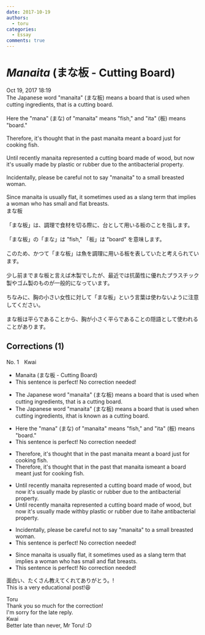 ```yaml
---
date: 2017-10-19
authors:
  - toru
categories:
  - Essay
comments: true
---
```


# <strong><em>Manaita</strong></em> (まな板 - Cutting Board)
<div class="date">Oct 19, 2017 18:19</div>
<div id="post"><div id="body_show_ori">
The Japanese word "manaita" (まな板) means a board that is used when cutting ingredients, that is a cutting board.<br/><br/>Here the "mana" (まな) of "manaita" means "fish," and "ita" (板) means "board."<br/><br/>Therefore, it's thought that in the past manaita meant a board just for cooking fish.<br/><br/>Until recently manaita represented a cutting board made of wood, but now it's usually made by plastic or rubber due to the antibacterial property.<br/><br/>Incidentally, please be careful not to say "manaita" to a small breasted woman.<br/><br/>Since manaita is usually flat, it sometimes used as a slang term that implies a woman who has small and flat breasts.
</div></div>

<!-- more -->

<div id="post_ja"><div id="body_show_mo">
まな板<br/><br/>「まな板」は、調理で食材を切る際に、台として用いる板のことを指します。<br/><br/>「まな板」の「まな」は "fish," 「板」は "board" を意味します。<br/><br/>このため、かつて「まな板」は魚を調理に用いる板を表していたと考えられています。<br/><br/>少し前までまな板と言えば木製でしたが、最近では抗菌性に優れたプラスチック製やゴム製のものが一般的になっています。<br/><br/>ちなみに、胸の小さい女性に対して「まな板」という言葉は使わないように注意してください。<br/><br/>まな板は平らであることから、胸が小さく平らであることの隠語として使われることがあります。
</div></div>

## Corrections (1)
<div id="block"><div class="first_name"> No. 1　<span class="just_name">Kwai</span></div><div id="block2">
<ul class="correction_field">
<li class="incorrect">Manaita (まな板 - Cutting Board)</li>
<li class="corrected perfect">This sentence is perfect! No correction needed!</li>
</ul>
<ul class="correction_field">
<li class="incorrect">The Japanese word "manaita" (まな板) means a board that is used when cutting ingredients, that is a cutting board.</li>
<li class="corrected correct">
The Japanese word "manaita" (まな板) means a board that is used when cutting ingredients, <span class="f_red"> i</span>t<span class="f_gray"><span class="sline">hat</span></span> <span class="f_red"> </span>is <span class="f_red">known </span>a<span class="f_red">s</span> <span class="f_red">a </span>cutting board.
</li>
</ul>
<ul class="correction_field">
<li class="incorrect">Here the "mana" (まな) of "manaita" means "fish," and "ita" (板) means "board."</li>
<li class="corrected perfect">This sentence is perfect! No correction needed!</li>
</ul>
<ul class="correction_field">
<li class="incorrect">Therefore, it's thought that in the past manaita meant a board just for cooking fish.</li>
<li class="corrected correct">
Therefore, it's thought that in the past <span class="f_red">that  </span>manaita <span class="f_red">is</span><span class="f_gray"><span class="sline">meant</span></span> a <span class="f_red"> </span>board <span class="f_red">meant </span>just for cooking fish.
</li>
</ul>
<ul class="correction_field">
<li class="incorrect">Until recently manaita represented a cutting board made of wood, but now it's usually made by plastic or rubber due to the antibacterial property.</li>
<li class="corrected correct">
Until recently manaita represented a cutting board made of wood, but now it's usually made <span class="f_red">with</span><span class="f_gray"><span class="sline">by</span></span> <span class="f_red"> </span>plastic or rubber due to <span class="f_red">i</span>t<span class="f_red">a</span><span class="f_gray"><span class="sline">he</span></span> antibacterial property.
</li>
</ul>
<ul class="correction_field">
<li class="incorrect">Incidentally, please be careful not to say "manaita" to a small breasted woman.</li>
<li class="corrected perfect">This sentence is perfect! No correction needed!</li>
</ul>
<ul class="correction_field">
<li class="incorrect">Since manaita is usually flat, it sometimes used as a slang term that implies a woman who has small and flat breasts.</li>
<li class="corrected perfect">This sentence is perfect! No correction needed!</li>
</ul>
<p class="comment_small">
 面白い、たくさん教えてくれてありがとう。!
 <br/>
 This is a very educational post!😆
</p>

</div><div class="name"><span class="just_name">Toru</span><br>
Thank you so much for the correction!<br/>I'm sorry for the late reply.
</div>
<div class="name"><span class="just_name">Kwai</span><br>
Better late than never, Mr Toru! :D
</div>
</div>

